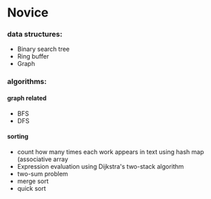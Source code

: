 # Novice

### data structures:
- Binary search tree
- Ring buffer
- Graph

### algorithms:

#### graph related

- BFS
- DFS
 
#### sorting
- count how many times each work appears in text using hash map (associative array
- Expression evaluation using Dijkstra's two-stack algorithm 
- two-sum problem
- merge sort
- quick sort



